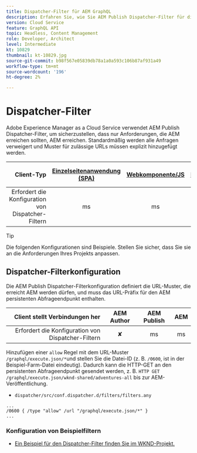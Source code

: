 ```yaml
---
title: Dispatcher-Filter für AEM GraphQL
description: Erfahren Sie, wie Sie AEM Publish Dispatcher-Filter für die Verwendung mit AEM GraphQL konfigurieren.
version: Cloud Service
feature: GraphQL API
topic: Headless, Content Management
role: Developer, Architect
level: Intermediate
kt: 10829
thumbnail: kt-10829.jpg
source-git-commit: b98f567e05839db78a1a0a593c106b87af931a49
workflow-type: tm+mt
source-wordcount: '196'
ht-degree: 2%

---
```



# Dispatcher-Filter

Adobe Experience Manager as a Cloud Service verwendet AEM Publish Dispatcher-Filter, um sicherzustellen, dass nur Anforderungen, die AEM erreichen sollten, AEM erreichen. Standardmäßig werden alle Anfragen verweigert und Muster für zulässige URLs müssen explizit hinzugefügt werden.

| Client-Typ | [Einzelseitenanwendung (SPA)](../spa.md) | [Webkomponente/JS](../web-component.md) | [Mobilgerät](../mobile.md) | [Server-zu-Server](../server-to-server.md) |
|------------------------------------------:|:---------------------:|:----------------:|:---------:|:----------------:|
| Erfordert die Konfiguration von Dispatcher-Filtern | ms | ms | ms | ms |

>[!TIP]
>
> Die folgenden Konfigurationen sind Beispiele. Stellen Sie sicher, dass Sie sie an die Anforderungen Ihres Projekts anpassen.

## Dispatcher-Filterkonfiguration

Die AEM Publish Dispatcher-Filterkonfiguration definiert die URL-Muster, die erreicht AEM werden dürfen, und muss das URL-Präfix für den AEM persistenten Abfrageendpunkt enthalten.

| Client stellt Verbindungen her | AEM Author | AEM Publish | AEM |
|------------------------------------------:|:----------:|:-------------:|:-------------:|
| Erfordert die Konfiguration von Dispatcher-Filtern | ✘ | ms | ms |

Hinzufügen einer `allow` Regel mit dem URL-Muster `/graphql/execute.json/*`und stellen Sie die Datei-ID (z. B. `/0600`, ist in der Beispiel-Farm-Datei eindeutig).
Dadurch kann die HTTP-GET an den persistenten Abfrageendpunkt gesendet werden, z. B. `HTTP GET /graphql/execute.json/wknd-shared/adventures-all` bis zur AEM-Veröffentlichung.

+ `dispatcher/src/conf.dispatcher.d/filters/filters.any`

```
...
/0600 { /type "allow" /url "/graphql/execute.json/*" }
...
```

### Konfiguration von Beispielfiltern

+ [Ein Beispiel für den Dispatcher-Filter finden Sie im WKND-Projekt.](https://github.com/adobe/aem-guides-wknd/blob/main/dispatcher/src/conf.dispatcher.d/filters/filters.any#L28)